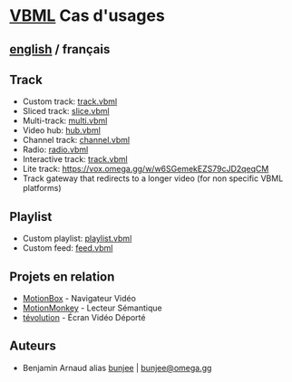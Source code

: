# [VBML](README.md) Cas d'usages

## [english](../cases.md) / français

## Track

- Custom track: [track.vbml](../samples/track/track.vbml)
- Sliced track: [slice.vbml](../samples/track/slice.vbml)
- Multi-track: [multi.vbml](../samples/track/multi.vbml)
- Video hub: [hub.vbml](../samples/track/hub.vbml)
- Channel track: [channel.vbml](../samples/track/channel.vbml)
- Radio: [radio.vbml](../samples/track/radio.vbml)
- Interactive track: [track.vbml](../samples/track/track.vbml)
- Lite track: https://vox.omega.gg/w/w6SGemekEZS79cJD2qeqCM
- Track gateway that redirects to a longer video (for non specific VBML platforms)

## Playlist

- Custom playlist: [playlist.vbml](../samples/playlist/playlist.vbml)
- Custom feed: [feed.vbml](../samples/playlist/feed.vbml)

## Projets en relation

- [MotionBox](https://omega.gg/MotionBox/sources) - Navigateur Vidéo
- [MotionMonkey](https://omega.gg/MotionMonkey/fr) - Lecteur Sémantique
- [tévolution](https://omega.gg/tevolution/fr) - Écran Vidéo Déporté

## Auteurs

- Benjamin Arnaud alias [bunjee](https://bunjee.me/fr) | <bunjee@omega.gg>
